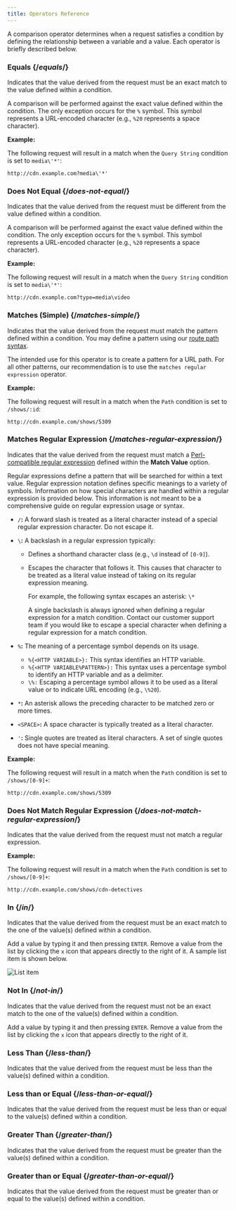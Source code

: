```yaml
---
title: Operators Reference
---
```


A comparison operator determines when a request satisfies a condition by defining the relationship between a variable and a value. Each operator is briefly described below.

### Equals {/*equals*/}

Indicates that the value derived from the request must be an exact match to the value defined within a condition.

A comparison will be performed against the exact value defined within the condition. The only exception occurs for the `%` symbol. This symbol represents a URL-encoded character (e.g., `%20` represents a space character).

**Example:**

The following request will result in a match when the `Query String` condition is set to `media\'*'`:

`http://cdn.example.com?media\'*'`

### Does Not Equal {/*does-not-equal*/}

Indicates that the value derived from the request must be different from the value defined within a condition.

A comparison will be performed against the exact value defined within the condition. The only exception occurs for the `%` symbol. This symbol represents a URL-encoded character (e.g., `%20` represents a space character).

**Example:**

The following request will result in a match when the `Query String` condition is set to `media\'*'`:

`http://cdn.example.com?type=media\video`

### Matches (Simple) {/*matches-simple*/}

Indicates that the value derived from the request must match the pattern defined within a condition. You may define a pattern using our [route path syntax](/guides/performance/cdn_as_code#route-pattern-syntax).

<Callout type="info">

  The intended use for this operator is to create a pattern for a URL path. For all other patterns, our recommendation is to use the `matches regular expression` operator.

</Callout>

**Example:**

The following request will result in a match when the `Path` condition is set to `/shows/:id`:

`http://cdn.example.com/shows/5309`

### Matches Regular Expression {/*matches-regular-expression*/}

Indicates that the value derived from the request must match a [Perl-compatible regular expression](https://pcre.org/) defined within the **Match Value** option.

Regular expressions define a pattern that will be searched for within a text value. Regular expression notation defines specific meanings to a variety of symbols. Information on how special characters are handled within a regular expression is provided below. This information is not meant to be a comprehensive guide on regular expression usage or syntax. 

-   `/`**:** A forward slash is treated as a literal character instead of a special regular expression character. Do not escape it.
-   `\`**:** A backslash in a regular expression typically:
	-   Defines a shorthand character class (e.g., `\d` instead of `[0-9]`).
	-   Escapes the character that follows it. This causes that character to be treated as a literal value instead of taking on its regular expression meaning.

		For example, the following syntax escapes an asterisk: `\*`

		<Callout type="important">

		  A single backslash is always ignored when defining a regular expression for a match condition. Contact our customer support team if you would like to escape a special character when defining a regular expression for a match condition.

		</Callout>

-   `%`**:** The meaning of a percentage symbol depends on its usage.
	-   `%{<HTTP VARIABLE>}:` This syntax identifies an HTTP variable.
	-   `%{<HTTP VARIABLE%PATTERN>}:` This syntax uses a percentage symbol to identify an HTTP variable and as a delimiter.
	-   `\%:` Escaping a percentage symbol allows it to be used as a literal value or to indicate URL encoding (e.g., `\%20`).

-   `*`**:** An asterisk allows the preceding character to be matched zero or more times.
-   `<SPACE>`**:** A space character is typically treated as a literal character.
-   `'`**:** Single quotes are treated as literal characters. A set of single quotes does not have special meaning.

**Example:**

The following request will result in a match when the `Path` condition is set to `/shows/[0-9]+`:

`http://cdn.example.com/shows/5309`

### Does Not Match Regular Expression {/*does-not-match-regular-expression*/}

Indicates that the value derived from the request must not match a regular expression. 

**Example:**

The following request will result in a match when the `Path` condition is set to `/shows/[0-9]+`:

`http://cdn.example.com/shows/cdn-detectives`

### In {/*in*/}

Indicates that the value derived from the request must be an exact match to the one of the value(s) defined within a condition.

<Callout type="info">

  Add a value by typing it and then pressing `ENTER`. Remove a value from the list by clicking the `x` icon that appears directly to the right of it. A sample list item is shown below.

  ![List item](/images/v7/performance/list-item.png)

</Callout>

### Not In {/*not-in*/}

Indicates that the value derived from the request must not be an exact match to the one of the value(s) defined within a condition.

<Callout type="info">

  Add a value by typing it and then pressing `ENTER`. Remove a value from the list by clicking the `x` icon that appears directly to the right of it.

</Callout>

### Less Than {/*less-than*/}

Indicates that the value derived from the request must be less than the value(s) defined within a condition.

### Less than or Equal {/*less-than-or-equal*/}

Indicates that the value derived from the request must be less than or equal to the value(s) defined within a condition.

### Greater Than {/*greater-than*/}

Indicates that the value derived from the request must be greater than the value(s) defined within a condition.

### Greater than or Equal {/*greater-than-or-equal*/}

Indicates that the value derived from the request must be greater than or equal to the value(s) defined within a condition.